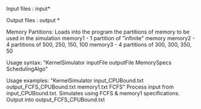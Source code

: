 Input files : input*

Output files : output *

Memory Partitions:
Loads into the program the partitions of memory to be used in the simulation
memory1 - 1 partition of "infinite" memory
memory2 - 4 partitions of 500, 250, 150, 100
memory3 - 4 partitions of 300, 300, 350, 50

Usage syntax:
"KernelSimulator inputFile outputFile MemorySpecs SchedulingAlgo"

Usage examples:
"KernelSimulator input_CPUBound.txt output_FCFS_CPUBound.txt memory1.txt FCFS"
Process input from input_CPUBound.txt.
Simulates using FCFS & memory1 specifications.
Output into output_FCFS_CPUBound.txt

